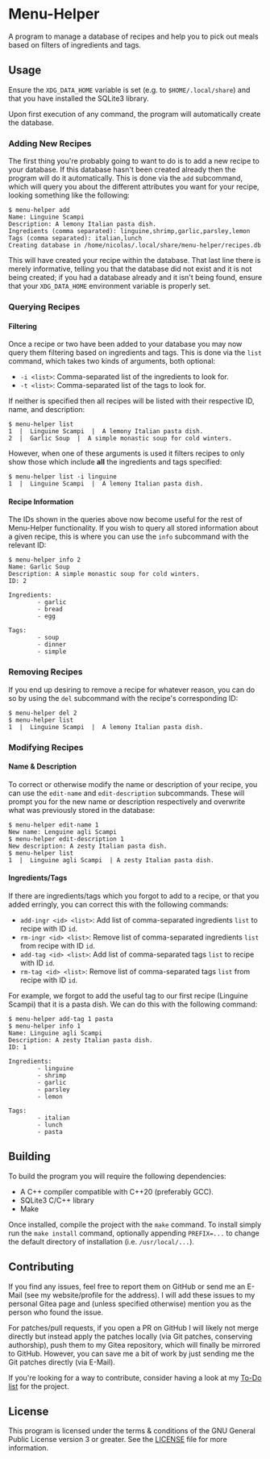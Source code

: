 # Menu-Helper

A program to manage a database of recipes and help you to pick out meals based
on filters of ingredients and tags.

## Usage

Ensure the `XDG_DATA_HOME` variable is set (e.g. to `$HOME/.local/share`) and
that you have installed the SQLite3 library.

Upon first execution of any command, the program will automatically create the
database.

### Adding New Recipes

The first thing you're probably going to want to do is to add a new recipe to
your database. If this database hasn't been created already then the program
will do it automatically. This is done via the `add` subcommand, which will
query you about the different attributes you want for your recipe, looking
something like the following:

```console
$ menu-helper add
Name: Linguine Scampi
Description: A lemony Italian pasta dish.
Ingredients (comma separated): linguine,shrimp,garlic,parsley,lemon
Tags (comma separated): italian,lunch
Creating database in /home/nicolas/.local/share/menu-helper/recipes.db
```

This will have created your recipe within the database. That last line there is
merely informative, telling you that the database did not exist and it is not
being created; if you had a database already and it isn't being found, ensure
that your `XDG_DATA_HOME` environment variable is properly set.

### Querying Recipes

#### Filtering

Once a recipe or two have been added to your database you may now query them
filtering based on ingredients and tags. This is done via the `list` command,
which takes two kinds of arguments, both optional:

- `-i <list>`: Comma-separated list of the ingredients to look for.
- `-t <list>`: Comma-separated list of the tags to look for.

If neither is specified then all recipes will be listed with their respective
ID, name, and description:

```console
$ menu-helper list
1  |  Linguine Scampi  |  A lemony Italian pasta dish.
2  |  Garlic Soup  |  A simple monastic soup for cold winters.
```

However, when one of these arguments is used it filters recipes to only show
those which include __all__ the ingredients and tags specified:

```console
$ menu-helper list -i linguine
1  |  Linguine Scampi  |  A lemony Italian pasta dish.
```

#### Recipe Information

The IDs shown in the queries above now become useful for the rest of
Menu-Helper functionality. If you wish to query all stored information about a
given recipe, this is where you can use the `info` subcommand with the relevant
ID:

```console
$ menu-helper info 2
Name: Garlic Soup
Description: A simple monastic soup for cold winters.
ID: 2

Ingredients:
        - garlic
        - bread
        - egg

Tags:
        - soup
        - dinner
        - simple

```

### Removing Recipes

If you end up desiring to remove a recipe for whatever reason, you can do so by
using the `del` subcommand with the recipe's corresponding ID:

```console
$ menu-helper del 2
$ menu-helper list
1  |  Linguine Scampi  |  A lemony Italian pasta dish.
```

### Modifying Recipes

#### Name & Description

To correct or otherwise modify the name or description of your recipe, you can
use the `edit-name` and `edit-description` subcommands. These will prompt you
for the new name or description respectively and overwrite what was previously
stored in the database:

```console
$ menu-helper edit-name 1
New name: Lenguine agli Scampi
$ menu-helper edit-description 1
New description: A zesty Italian pasta dish.
$ menu-helper list
1  |  Linguine agli Scampi  | A zesty Italian pasta dish.
```

#### Ingredients/Tags

If there are ingredients/tags which you forgot to add to a recipe, or that you
added erringly, you can correct this with the following commands:

- `add-ingr <id> <list>`: Add list of comma-separated ingredients `list` to
  recipe with ID `id`.
- `rm-ingr <id> <list>`: Remove list of comma-separated ingredients `list` from
  recipe with ID `id`.
- `add-tag <id> <list>`: Add list of comma-separated tags `list` to recipe with
  ID `id`.
- `rm-tag <id> <list>`: Remove list of comma-separated tags `list` from recipe
  with ID `id`.

For example, we forgot to add the useful tag to our first recipe (Linguine
Scampi) that it is a pasta dish. We can do this with the following command:

```console
$ menu-helper add-tag 1 pasta
$ menu-helper info 1
Name: Linguine agli Scampi
Description: A zesty Italian pasta dish.
ID: 1

Ingredients:
        - linguine
        - shrimp
        - garlic
        - parsley
        - lemon

Tags:
        - italian
        - lunch
        - pasta

```

## Building

To build the program you will require the following dependencies:

- A C++ compiler compatible with C++20 (preferably GCC).
- SQLite3 C/C++ library
- Make

Once installed, compile the project with the `make` command. To install simply
run the `make install` command, optionally appending `PREFIX=...` to change the
default directory of installation (i.e. `/usr/local/...`).

## Contributing

If you find any issues, feel free to report them on GitHub or send me an E-Mail
(see my website/profile for the address). I will add these issues to my personal
Gitea page and (unless specified otherwise) mention you as the person who found
the issue.

For patches/pull requests, if you open a PR on GitHub I will likely not merge
directly but instead apply the patches locally (via Git patches, conserving
authorship), push them to my Gitea repository, which will finally be mirrored to
GitHub. However, you can save me a bit of work by just sending me the Git
patches directly (via E-Mail).

If you're looking for a way to contribute, consider having a look at my [To-Do
list](/TODO.md) for the project.

## License

This program is licensed under the terms & conditions of the GNU General Public
License version 3 or greater. See the [LICENSE](/LICENSE) file for more
information.
